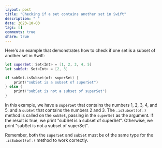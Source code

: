 ```yaml
---
layout: post
title: "Checking if a set contains another set in Swift"
description: " "
date: 2023-10-03
tags: []
comments: true
share: true
---
```


Here's an example that demonstrates how to check if one set is a subset of another set in Swift:

```swift
let superSet: Set<Int> = [1, 2, 3, 4, 5]
let subSet: Set<Int> = [2, 3]

if subSet.isSubset(of: superSet) {
    print("subSet is a subset of superSet")
} else {
    print("subSet is not a subset of superSet")
}
```

In this example, we have a `superSet` that contains the numbers 1, 2, 3, 4, and 5, and a `subSet` that contains the numbers 2 and 3. The `.isSubset(of:)` method is called on the `subSet`, passing in the `superSet` as the argument. If the result is true, we print "subSet is a subset of superSet". Otherwise, we print "subSet is not a subset of superSet".

Remember, both the `superSet` and `subSet` must be of the same type for the `.isSubset(of:)` method to work correctly.